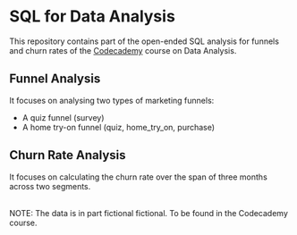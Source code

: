 # SQL for Data Analysis

This repository contains part of the open-ended SQL analysis for funnels and churn rates of the [Codecademy](https://www.codecademy.com/) course on Data Analysis.

## Funnel Analysis

It focuses on analysing two types of marketing funnels:
* A quiz funnel (survey)
* A home try-on funnel (quiz, home_try_on, purchase)

## Churn Rate Analysis

It focuses on calculating the churn rate over the span of three months across two segments.
    
</br>
NOTE: The data is in part fictional fictional. To be found in the Codecademy course.

